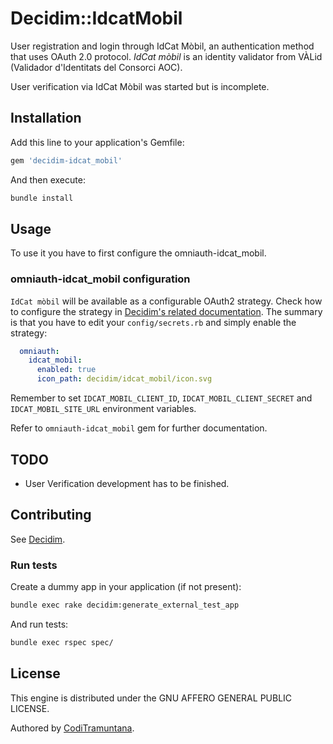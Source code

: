 # Decidim::IdcatMobil

User registration and login through IdCat Mòbil, an authentication method that uses OAuth 2.0 protocol.
_IdCat mòbil_ is an identity validator from VÀLid (Validador d'Identitats del Consorci AOC).

User verification via IdCat Mòbil was started but is incomplete.

## Installation

Add this line to your application's Gemfile:

```ruby
gem 'decidim-idcat_mobil'
```

And then execute:

```bash
bundle install
```

## Usage

To use it you have to first configure the omniauth-idcat_mobil.

### omniauth-idcat_mobil configuration
`IdCat mòbil` will be available as a configurable OAuth2 strategy.
Check how to configure the strategy in [Decidim's related documentation](https://github.com/decidim/decidim/blob/develop/docs/services/social_providers.md). The summary is that you have to edit your `config/secrets.rb` and simply enable the strategy:

```yaml
  omniauth:
    idcat_mobil:
      enabled: true
      icon_path: decidim/idcat_mobil/icon.svg
```

Remember to set `IDCAT_MOBIL_CLIENT_ID`, `IDCAT_MOBIL_CLIENT_SECRET` and `IDCAT_MOBIL_SITE_URL` environment variables.


Refer to `omniauth-idcat_mobil` gem for further documentation.

## TODO

- User Verification development has to be finished.

## Contributing

See [Decidim](https://github.com/decidim/decidim).

### Run tests

Create a dummy app in your application (if not present):

```bash
bundle exec rake decidim:generate_external_test_app
```

And run tests:

```bash
bundle exec rspec spec/
```

## License

This engine is distributed under the GNU AFFERO GENERAL PUBLIC LICENSE.

Authored by [CodiTramuntana](http://coditramuntana.com).

